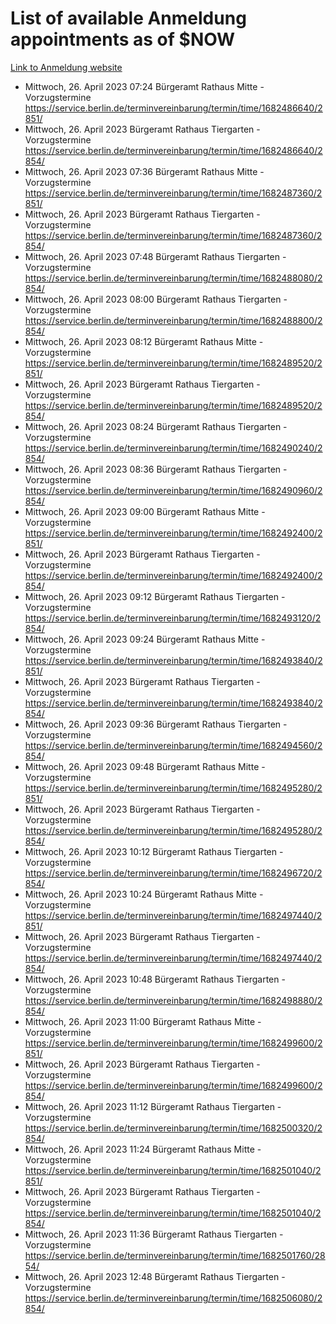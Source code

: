 # List of available Anmeldung appointments as of $NOW
[Link to Anmeldung website](https://service.berlin.de/terminvereinbarung/termin/tag.php?termin=1&anliegen[]=120686&dienstleisterlist=122210,122217,327316,122219,327312,122227,327314,122231,327346,122243,327348,122254,122252,329742,122260,329745,122262,329748,122271,327278,122273,327274,122277,327276,330436,122280,327294,122282,327290,122284,327292,122291,327270,122285,327266,122286,327264,122296,327268,150230,329760,122297,327286,122294,327284,122312,329763,122314,329775,122304,327330,122311,327334,122309,327332,317869,122281,327352,122279,329772,122283,122276,327324,122274,327326,122267,329766,122246,327318,122251,327320,122257,327322,122208,327298,122226,327300&herkunft=http%3A%2F%2Fservice.berlin.de%2Fdienstleistung%2F120686%2F)
- Mittwoch, 26. April 2023 07:24 Bürgeramt Rathaus Mitte - Vorzugstermine https://service.berlin.de/terminvereinbarung/termin/time/1682486640/2851/
- Mittwoch, 26. April 2023  Bürgeramt Rathaus Tiergarten - Vorzugstermine https://service.berlin.de/terminvereinbarung/termin/time/1682486640/2854/
- Mittwoch, 26. April 2023 07:36 Bürgeramt Rathaus Mitte - Vorzugstermine https://service.berlin.de/terminvereinbarung/termin/time/1682487360/2851/
- Mittwoch, 26. April 2023  Bürgeramt Rathaus Tiergarten - Vorzugstermine https://service.berlin.de/terminvereinbarung/termin/time/1682487360/2854/
- Mittwoch, 26. April 2023 07:48 Bürgeramt Rathaus Tiergarten - Vorzugstermine https://service.berlin.de/terminvereinbarung/termin/time/1682488080/2854/
- Mittwoch, 26. April 2023 08:00 Bürgeramt Rathaus Tiergarten - Vorzugstermine https://service.berlin.de/terminvereinbarung/termin/time/1682488800/2854/
- Mittwoch, 26. April 2023 08:12 Bürgeramt Rathaus Mitte - Vorzugstermine https://service.berlin.de/terminvereinbarung/termin/time/1682489520/2851/
- Mittwoch, 26. April 2023  Bürgeramt Rathaus Tiergarten - Vorzugstermine https://service.berlin.de/terminvereinbarung/termin/time/1682489520/2854/
- Mittwoch, 26. April 2023 08:24 Bürgeramt Rathaus Tiergarten - Vorzugstermine https://service.berlin.de/terminvereinbarung/termin/time/1682490240/2854/
- Mittwoch, 26. April 2023 08:36 Bürgeramt Rathaus Tiergarten - Vorzugstermine https://service.berlin.de/terminvereinbarung/termin/time/1682490960/2854/
- Mittwoch, 26. April 2023 09:00 Bürgeramt Rathaus Mitte - Vorzugstermine https://service.berlin.de/terminvereinbarung/termin/time/1682492400/2851/
- Mittwoch, 26. April 2023  Bürgeramt Rathaus Tiergarten - Vorzugstermine https://service.berlin.de/terminvereinbarung/termin/time/1682492400/2854/
- Mittwoch, 26. April 2023 09:12 Bürgeramt Rathaus Tiergarten - Vorzugstermine https://service.berlin.de/terminvereinbarung/termin/time/1682493120/2854/
- Mittwoch, 26. April 2023 09:24 Bürgeramt Rathaus Mitte - Vorzugstermine https://service.berlin.de/terminvereinbarung/termin/time/1682493840/2851/
- Mittwoch, 26. April 2023  Bürgeramt Rathaus Tiergarten - Vorzugstermine https://service.berlin.de/terminvereinbarung/termin/time/1682493840/2854/
- Mittwoch, 26. April 2023 09:36 Bürgeramt Rathaus Tiergarten - Vorzugstermine https://service.berlin.de/terminvereinbarung/termin/time/1682494560/2854/
- Mittwoch, 26. April 2023 09:48 Bürgeramt Rathaus Mitte - Vorzugstermine https://service.berlin.de/terminvereinbarung/termin/time/1682495280/2851/
- Mittwoch, 26. April 2023  Bürgeramt Rathaus Tiergarten - Vorzugstermine https://service.berlin.de/terminvereinbarung/termin/time/1682495280/2854/
- Mittwoch, 26. April 2023 10:12 Bürgeramt Rathaus Tiergarten - Vorzugstermine https://service.berlin.de/terminvereinbarung/termin/time/1682496720/2854/
- Mittwoch, 26. April 2023 10:24 Bürgeramt Rathaus Mitte - Vorzugstermine https://service.berlin.de/terminvereinbarung/termin/time/1682497440/2851/
- Mittwoch, 26. April 2023  Bürgeramt Rathaus Tiergarten - Vorzugstermine https://service.berlin.de/terminvereinbarung/termin/time/1682497440/2854/
- Mittwoch, 26. April 2023 10:48 Bürgeramt Rathaus Tiergarten - Vorzugstermine https://service.berlin.de/terminvereinbarung/termin/time/1682498880/2854/
- Mittwoch, 26. April 2023 11:00 Bürgeramt Rathaus Mitte - Vorzugstermine https://service.berlin.de/terminvereinbarung/termin/time/1682499600/2851/
- Mittwoch, 26. April 2023  Bürgeramt Rathaus Tiergarten - Vorzugstermine https://service.berlin.de/terminvereinbarung/termin/time/1682499600/2854/
- Mittwoch, 26. April 2023 11:12 Bürgeramt Rathaus Tiergarten - Vorzugstermine https://service.berlin.de/terminvereinbarung/termin/time/1682500320/2854/
- Mittwoch, 26. April 2023 11:24 Bürgeramt Rathaus Mitte - Vorzugstermine https://service.berlin.de/terminvereinbarung/termin/time/1682501040/2851/
- Mittwoch, 26. April 2023  Bürgeramt Rathaus Tiergarten - Vorzugstermine https://service.berlin.de/terminvereinbarung/termin/time/1682501040/2854/
- Mittwoch, 26. April 2023 11:36 Bürgeramt Rathaus Tiergarten - Vorzugstermine https://service.berlin.de/terminvereinbarung/termin/time/1682501760/2854/
- Mittwoch, 26. April 2023 12:48 Bürgeramt Rathaus Tiergarten - Vorzugstermine https://service.berlin.de/terminvereinbarung/termin/time/1682506080/2854/
